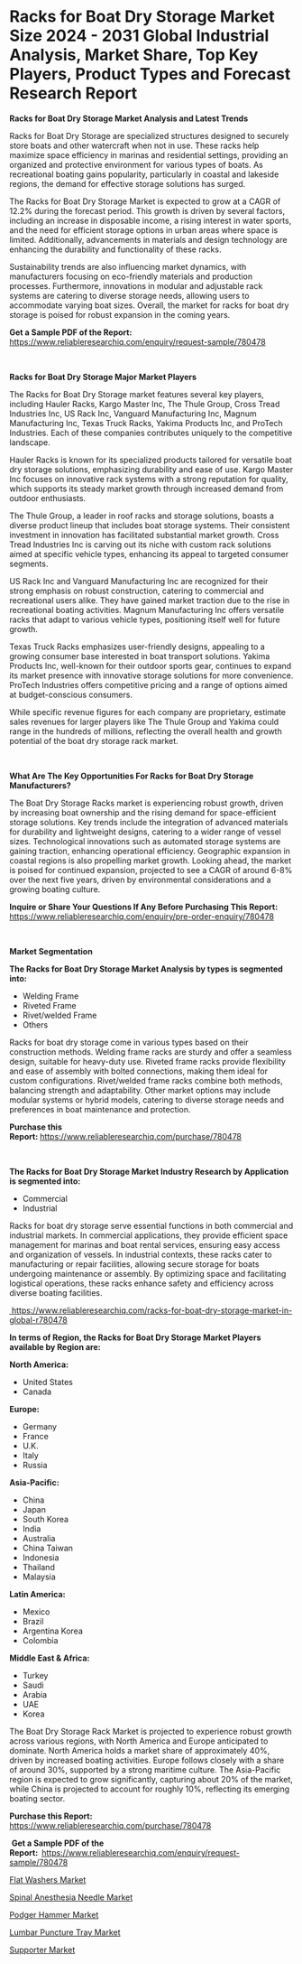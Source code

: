 <p><h1>Racks for Boat Dry Storage Market Size 2024 - 2031 Global Industrial Analysis, Market Share, Top Key Players, Product Types and Forecast Research Report</h1></p><p><strong>Racks for Boat Dry Storage Market Analysis and Latest Trends</strong></p>
<p><p>Racks for Boat Dry Storage are specialized structures designed to securely store boats and other watercraft when not in use. These racks help maximize space efficiency in marinas and residential settings, providing an organized and protective environment for various types of boats. As recreational boating gains popularity, particularly in coastal and lakeside regions, the demand for effective storage solutions has surged.</p><p>The Racks for Boat Dry Storage Market is expected to grow at a CAGR of 12.2% during the forecast period. This growth is driven by several factors, including an increase in disposable income, a rising interest in water sports, and the need for efficient storage options in urban areas where space is limited. Additionally, advancements in materials and design technology are enhancing the durability and functionality of these racks. </p><p>Sustainability trends are also influencing market dynamics, with manufacturers focusing on eco-friendly materials and production processes. Furthermore, innovations in modular and adjustable rack systems are catering to diverse storage needs, allowing users to accommodate varying boat sizes. Overall, the market for racks for boat dry storage is poised for robust expansion in the coming years.</p></p>
<p><strong>Get a Sample PDF of the Report:&nbsp;</strong> <a href="https://www.reliableresearchiq.com/enquiry/request-sample/780478?utm_campaign=1141&utm_medium=2&utm_source=Github&utm_content=ia&utm_term=05112024&utm_id=racks-for-boat-dry-storage">https://www.reliableresearchiq.com/enquiry/request-sample/780478</a></p>
<p>&nbsp;</p>
<p><strong>Racks for Boat Dry Storage Major Market Players</strong></p>
<p><p>The Racks for Boat Dry Storage market features several key players, including Hauler Racks, Kargo Master Inc, The Thule Group, Cross Tread Industries Inc, US Rack Inc, Vanguard Manufacturing Inc, Magnum Manufacturing Inc, Texas Truck Racks, Yakima Products Inc, and ProTech Industries. Each of these companies contributes uniquely to the competitive landscape.</p><p>Hauler Racks is known for its specialized products tailored for versatile boat dry storage solutions, emphasizing durability and ease of use. Kargo Master Inc focuses on innovative rack systems with a strong reputation for quality, which supports its steady market growth through increased demand from outdoor enthusiasts.</p><p>The Thule Group, a leader in roof racks and storage solutions, boasts a diverse product lineup that includes boat storage systems. Their consistent investment in innovation has facilitated substantial market growth. Cross Tread Industries Inc is carving out its niche with custom rack solutions aimed at specific vehicle types, enhancing its appeal to targeted consumer segments.</p><p>US Rack Inc and Vanguard Manufacturing Inc are recognized for their strong emphasis on robust construction, catering to commercial and recreational users alike. They have gained market traction due to the rise in recreational boating activities. Magnum Manufacturing Inc offers versatile racks that adapt to various vehicle types, positioning itself well for future growth.</p><p>Texas Truck Racks emphasizes user-friendly designs, appealing to a growing consumer base interested in boat transport solutions. Yakima Products Inc, well-known for their outdoor sports gear, continues to expand its market presence with innovative storage solutions for more convenience. ProTech Industries offers competitive pricing and a range of options aimed at budget-conscious consumers.</p><p>While specific revenue figures for each company are proprietary, estimate sales revenues for larger players like The Thule Group and Yakima could range in the hundreds of millions, reflecting the overall health and growth potential of the boat dry storage rack market.</p></p>
<p>&nbsp;</p>
<p><strong>What Are The Key Opportunities For Racks for Boat Dry Storage Manufacturers?</strong></p>
<p><p>The Boat Dry Storage Racks market is experiencing robust growth, driven by increasing boat ownership and the rising demand for space-efficient storage solutions. Key trends include the integration of advanced materials for durability and lightweight designs, catering to a wider range of vessel sizes. Technological innovations such as automated storage systems are gaining traction, enhancing operational efficiency. Geographic expansion in coastal regions is also propelling market growth. Looking ahead, the market is poised for continued expansion, projected to see a CAGR of around 6-8% over the next five years, driven by environmental considerations and a growing boating culture.</p></p>
<p><strong>Inquire or Share Your Questions If Any Before Purchasing This Report:</strong> <a href="https://www.reliableresearchiq.com/enquiry/pre-order-enquiry/780478?utm_campaign=1141&utm_medium=2&utm_source=Github&utm_content=ia&utm_term=05112024&utm_id=racks-for-boat-dry-storage">https://www.reliableresearchiq.com/enquiry/pre-order-enquiry/780478</a></p>
<p>&nbsp;</p>
<p><strong>Market Segmentation</strong></p>
<p><strong>The Racks for Boat Dry Storage Market Analysis by types is segmented into:</strong></p>
<p><ul><li>Welding Frame</li><li>Riveted Frame</li><li>Rivet/welded Frame</li><li>Others</li></ul></p>
<p><p>Racks for boat dry storage come in various types based on their construction methods. Welding frame racks are sturdy and offer a seamless design, suitable for heavy-duty use. Riveted frame racks provide flexibility and ease of assembly with bolted connections, making them ideal for custom configurations. Rivet/welded frame racks combine both methods, balancing strength and adaptability. Other market options may include modular systems or hybrid models, catering to diverse storage needs and preferences in boat maintenance and protection.</p></p>
<p><strong>Purchase this Report:&nbsp;</strong><a href="https://www.reliableresearchiq.com/purchase/780478?utm_campaign=1141&utm_medium=2&utm_source=Github&utm_content=ia&utm_term=05112024&utm_id=racks-for-boat-dry-storage">https://www.reliableresearchiq.com/purchase/780478</a></p>
<p>&nbsp;</p>
<p><strong>The Racks for Boat Dry Storage Market Industry Research by Application is segmented into:</strong></p>
<p><ul><li>Commercial</li><li>Industrial</li></ul></p>
<p><p>Racks for boat dry storage serve essential functions in both commercial and industrial markets. In commercial applications, they provide efficient space management for marinas and boat rental services, ensuring easy access and organization of vessels. In industrial contexts, these racks cater to manufacturing or repair facilities, allowing secure storage for boats undergoing maintenance or assembly. By optimizing space and facilitating logistical operations, these racks enhance safety and efficiency across diverse boating facilities.</p></p>
<p><a href="https://www.reliableresearchiq.com/racks-for-boat-dry-storage-market-in-global-r780478?utm_campaign=1141&utm_medium=2&utm_source=Github&utm_content=ia&utm_term=05112024&utm_id=racks-for-boat-dry-storage">&nbsp;https://www.reliableresearchiq.com/racks-for-boat-dry-storage-market-in-global-r780478</a></p>
<p><strong>In terms of Region, the Racks for Boat Dry Storage Market Players available by Region are:</strong></p>
<p>
    <p> <strong> North America: </strong>
        <ul>
            <li>United States</li>
            <li>Canada</li>
        </ul>
        </p> 
    <p> <strong> Europe: </strong>
        <ul>
            <li>Germany</li>
            <li>France</li>
            <li>U.K.</li>
            <li>Italy</li>
            <li>Russia</li>
        </ul>
        </p> 
    <p> <strong> Asia-Pacific: </strong>
        <ul>
            <li>China</li>
            <li>Japan</li>
            <li>South Korea</li>
            <li>India</li>
            <li>Australia</li>
            <li>China Taiwan</li>
            <li>Indonesia</li>
            <li>Thailand</li>
            <li>Malaysia</li>
        </ul>
        </p> 
    <p> <strong> Latin America: </strong>
        <ul>
            <li>Mexico</li>
            <li>Brazil</li>
            <li>Argentina Korea</li>
            <li>Colombia</li>
        </ul>
        </p> 
    <p> <strong> Middle East & Africa: </strong>
        <ul>
            <li>Turkey</li>
            <li>Saudi</li>
            <li>Arabia</li>
            <li>UAE</li>
            <li>Korea</li>
        </ul>
    </p>
    </p>
<p><p>The Boat Dry Storage Rack Market is projected to experience robust growth across various regions, with North America and Europe anticipated to dominate. North America holds a market share of approximately 40%, driven by increased boating activities. Europe follows closely with a share of around 30%, supported by a strong maritime culture. The Asia-Pacific region is expected to grow significantly, capturing about 20% of the market, while China is projected to account for roughly 10%, reflecting its emerging boating sector.</p></p>
<p><strong>Purchase this Report: </strong><a href="https://www.reliableresearchiq.com/purchase/780478?utm_campaign=1141&utm_medium=2&utm_source=Github&utm_content=ia&utm_term=05112024&utm_id=racks-for-boat-dry-storage">https://www.reliableresearchiq.com/purchase/780478</a></p>
<p>&nbsp;<strong>Get a Sample PDF of the Report:&nbsp;&nbsp;</strong><a href="https://www.reliableresearchiq.com/enquiry/request-sample/780478?utm_campaign=1141&utm_medium=2&utm_source=Github&utm_content=ia&utm_term=05112024&utm_id=racks-for-boat-dry-storage">https://www.reliableresearchiq.com/enquiry/request-sample/780478</a></p>
<p><strong></strong></p>
<p><p><a href="https://github.com/pespeyervi/Market-Research-Report-List-1/blob/main/flat-washers-market.md?utm_campaign=1141&utm_medium=2&utm_source=Github&utm_content=ia&utm_term=05112024&utm_id=racks-for-boat-dry-storage">Flat Washers Market</a></p><p><a href="https://issuu.com/reportprime-2/docs/spinal-anesthesia-needle-market-siz_da776ae2536e9e?utm_campaign=1141&utm_medium=2&utm_source=Github&utm_content=ia&utm_term=05112024&utm_id=racks-for-boat-dry-storage">Spinal Anesthesia Needle Market</a></p><p><a href="https://github.com/shivermasallash/Market-Research-Report-List-1/blob/main/podger-hammer-market.md?utm_campaign=1141&utm_medium=2&utm_source=Github&utm_content=ia&utm_term=05112024&utm_id=racks-for-boat-dry-storage">Podger Hammer Market</a></p><p><a href="https://issuu.com/reportprime-2/docs/lumbar-puncture-tray-market-size-20_db99a3699d5b9a?utm_campaign=1141&utm_medium=2&utm_source=Github&utm_content=ia&utm_term=05112024&utm_id=racks-for-boat-dry-storage">Lumbar Puncture Tray Market</a></p><p><a href="https://issuu.com/reportprime-2/docs/supporter-market-size-2030.pptx_b2ed19fe3271dc?utm_campaign=1141&utm_medium=2&utm_source=Github&utm_content=ia&utm_term=05112024&utm_id=racks-for-boat-dry-storage">Supporter Market</a></p></p>